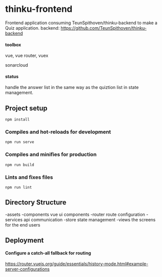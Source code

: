 # thinku-frontend
Frontend application consuming TeunSpithoven/thinku-backend to make a Quiz application.
backend: https://github.com/TeunSpithoven/thinku-backend
#### toolbox
vue, vue router, vuex

sonarcloud

#### status
handle the answer list in the same way as the quiztion list in state management.

## Project setup
```
npm install
```

### Compiles and hot-reloads for development
```
npm run serve
```

### Compiles and minifies for production
```
npm run build
```

### Lints and fixes files
```
npm run lint
```

## Directory Structure
-assets
-components
    vue ui components
-router
    route configuration
-services
    api communication
-store
    state management
-views
    the screens for the end users


## Deployment
#### Configure a catch-all fallback for routing
https://router.vuejs.org/guide/essentials/history-mode.html#example-server-configurations
